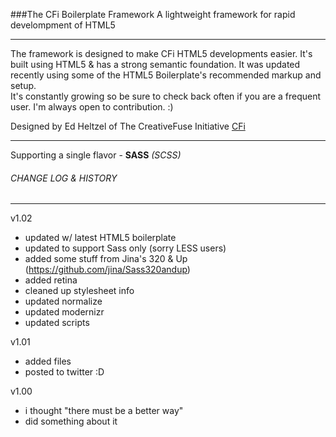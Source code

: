 ###The CFi Boilerplate Framework
A lightweight framework for rapid develompment of HTML5

---

The framework is designed to make CFi HTML5 developments easier. It's built
using HTML5 & has a strong semantic foundation. It was updated recently
using some of the HTML5 Boilerplate's recommended markup and setup.  
It's constantly growing so be sure to check back often if you are a
frequent user. I'm always open to contribution. :)

Designed by Ed Heltzel of The CreativeFuse Initiative 
[CFi](http://www.creativefuse.org)


---

Supporting a single flavor - **SASS** *(SCSS)* 

###### CHANGE LOG & HISTORY
---


v1.02

* updated w/ latest HTML5 boilerplate
* updated to support Sass only (sorry LESS users)
* added some stuff from Jina's 320 & Up (https://github.com/jina/Sass320andup)
* added retina 
* cleaned up stylesheet info
* updated normalize
* updated modernizr
* updated scripts 

v1.01

* added files
* posted to twitter :D


v1.00

* i thought "there must be a better way"
* did something about it